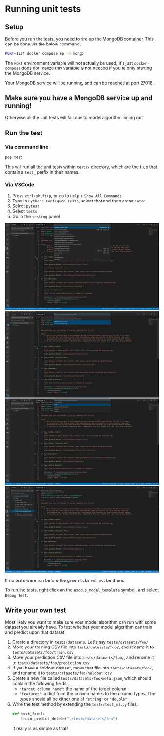 # Running unit tests

## Setup

Before you run the tests, you need to fire up the MongoDB container. This can be done via the below command:
```bash
PORT=1234 docker-compose up -d mongo
```

The `PORT` environment variable will not actually be used, it's just `docker-compose` does not realize this variable is not needed if you're only starting the MongoDB service.

Your MongoDB service will be running, and can be reached at port 27018.

## Make sure you have a MongoDB service up and running!

Otherwise all the unit tests will fail due to model algorithm timing out!

## Run the test

### Via command line

```bash
poe test
```

This will run all the unit tests within `tests/` directory, which are the files that contain a `test_` prefix in their names.

### Via VSCode

1. Press `ctrl+shift+p`, or go to `Help` > `Show All Commands`
2. Type in `Python: Configure Tests`, select that and then press `enter`
3. Select `pytest`
4. Select `tests`
5. Go to the `testing` panel

![](images/unit_test_1.png)
![](images/unit_test_2.png)
![](images/unit_test_3.png)
![](images/unit_test_4.png)

If no tests were run before the green ticks will not be there.

To run the tests, right click on the  `exodus_model_template` symbol, and select `Debug Test`.

## Write your own test

Most likely you want to make sure your model algorithm can run with some dataset you already have. To test whether your model algorithm can train and predict upon that dataset:
1. Create a directory in `tests/datasets`. Let's say `tests/datasets/foo/`
2. Move your training CSV file into `tests/datasets/foo/`, and rename it to `tests/datasets/foo/train.csv`
3. Move your prediction CSV file into `tests/datasets/foo/`, and rename it to `tests/datasets/foo/prediction.csv`
4. If you have a holdout dataset, move that file into `tests/datasets/foo/`, and rename it to `tests/datasets/foo/holdout.csv`
5. Create a new file called `tests/datasets/foo/meta.json`, which should contain the following fields:
    - `"target_column_name"`: the name of the target column
    - `"features"`: a dict from the column names to the column types. The types should all be either one of `"string"` or `"double"`
6. Write the test method by extending the `tests/test_ml.py` files:
    ```python
    def test_foo():
        train_predict_delete("./tests/datasets/foo")
    ```
    It really is as simple as that!
